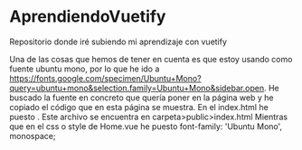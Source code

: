 # AprendiendoVuetify
Repositorio donde iré subiendo mi aprendizaje con vuetify

Una de las cosas que hemos de tener en cuenta es que estoy usando como fuente ubuntu mono, por lo que he ido a https://fonts.google.com/specimen/Ubuntu+Mono?query=ubuntu+mono&selection.family=Ubuntu+Mono&sidebar.open. He buscado la fuente en concreto que quería poner en la página web y he copiado el código que en esta página se muestra. En el index.html he puesto <link href="https://fonts.googleapis.com/css2?family=Ubuntu+Mono&display=swap" rel="stylesheet">. Este archivo se encuentra en carpeta>public>index.html
Mientras que en el css o style de Home.vue he puesto font-family: 'Ubuntu Mono', monospace;